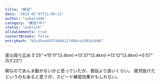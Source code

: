 ```yaml
---
title: "練習"
date: '2019-07-07T11:00:11'
author: "subaru44k"
category: "練習(中)"
status: "publish"
allowComments: true
convertBreaks: false
entryHash: "b5cd5ee4837d4d6127d60ce2d91dc846"
---
```

家の周り広め
5'25"→15'11"(3.4km)→13'37"(3.4km)→13'12"(3.4km)→5'57"(53'23")

朝なのであんま動かないかと思っていたが、普段より良いくらい。
疲労抜けたというのもあると思うが、スピード練習効果かもしれない。

